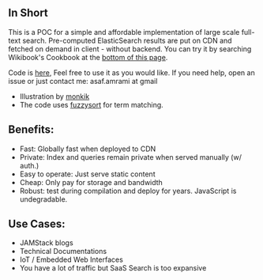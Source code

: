 ## In Short

This is a POC for a simple and affordable implementation of large scale full-text search.
Pre-computed ElasticSearch results are put on CDN and fetched on demand in client - without backend.
You can try it by searching Wikibook's Cookbook at the [bottom of this page](#search).

Code is [here](https://github.com/asafamr/PlasticSearched), Feel free to use it as you would like. If you need help, open an issue or just contact me: asaf.amrami at gmail

- Illustration by [monkik](https://www.flaticon.com/authors/monkik)
- The code uses [fuzzysort](https://github.com/farzher/fuzzysort) for term matching.

## Benefits:

- Fast: Globally fast when deployed to CDN
- Private: Index and queries remain private when served manually (w/ auth.)
- Easy to operate: Just serve static content
- Cheap: Only pay for storage and bandwidth
- Robust: test during compilation and deploy for years. JavaScript is undegradable.

## Use Cases:

- JAMStack blogs
- Technical Documentations
- IoT / Embedded Web Interfaces
- You have a lot of traffic but SaaS Search is too expansive
